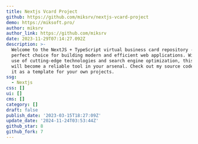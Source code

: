 ```yaml
---
title: Nextjs Vcard Project
github: https://github.com/miksrv/nextjs-vcard-project
demo: https://miksoft.pro/
author: miksrv
author_link: https://github.com/miksrv
date: 2023-11-29T07:14:27.092Z
description: >-
  Welcome to the NextJS + TypeScript virtual business card repository - the
  perfect choice for building modern and efficient web applications. With the
  use of cutting-edge technologies and search engine optimization, this project
  will become a reliable tool in your arsenal. Check out my source code and use
  it as a template for your own projects.
ssg:
  - Nextjs
css: []
ui: []
cms: []
category: []
draft: false
publish_date: '2023-03-15T18:27:09Z'
update_date: '2024-11-24T03:53:44Z'
github_star: 8
github_fork: 7
---
```

